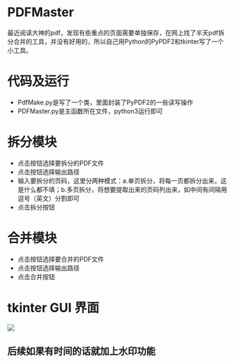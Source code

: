 # PDFMaster
最近阅读大神的pdf，发现有些重点的页面需要单独保存，在网上找了半天pdf拆分合并的工具，并没有好用的，所以自己用Python的PyPDF2和tkinter写了一个小工具。

# 代码及运行
- PdfMake.py是写了一个类，里面封装了PyPDF2的一些读写操作
- PDFMaster.py是主函数所在文件，python3运行即可

# 拆分模块
- 点击按钮选择要拆分的PDF文件
- 点击按钮选择输出路径
- 输入要拆分的页码，这里分两种模式：a.单页拆分，将每一页都拆分出来，这是什么都不填；b.多页拆分，将想要提取出来的页码列出来，如中间有间隔用逗号（英文）分割即可
- 点击拆分按钮

# 合并模块
- 点击按钮选择要合并的PDF文件
- 点击按钮选择输出路径
- 点击合并按钮

# tkinter GUI 界面
![](https://github.com/Freemanzxp/PDFMaster/raw/master/src/GUI.jpg)

## 后续如果有时间的话就加上水印功能
